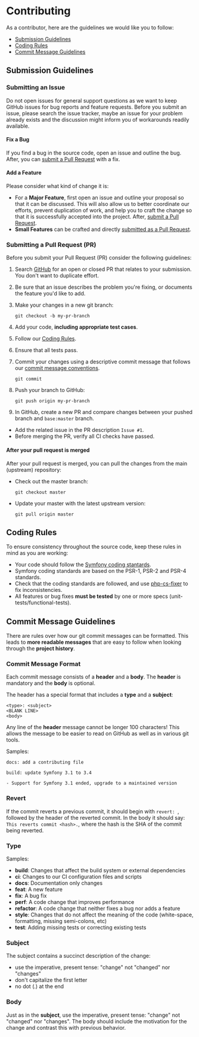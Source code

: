 # Contributing

As a contributor, here are the guidelines we would like you to follow:

 - [Submission Guidelines](#submit)
 - [Coding Rules](#rules)
 - [Commit Message Guidelines](#commit)

## <a name="submit"></a> Submission Guidelines

### <a name="submit-issue"></a> Submitting an Issue

Do not open issues for general support questions as we want to keep GitHub issues for bug reports and feature requests.
Before you submit an issue, please search the issue tracker,
maybe an issue for your problem already exists and the discussion might inform you of workarounds readily available.

#### <a name="submit-issue-bug"></a> Fix a Bug
If you find a bug in the source code, open an issue and outline the bug.
After, you can [submit a Pull Request](#submit-pr) with a fix.

#### <a name="submit-issue-feature"></a> Add a Feature
Please consider what kind of change it is:

* For a **Major Feature**, first open an issue and outline your proposal so that it can be discussed.
This will also allow us to better coordinate our efforts, prevent duplication of work,
and help you to craft the change so that it is successfully accepted into the project.
After, [submit a Pull Request](#submit-pr).
* **Small Features** can be crafted and directly [submitted as a Pull Request](#submit-pr).

### <a name="submit-pr"></a> Submitting a Pull Request (PR)
Before you submit your Pull Request (PR) consider the following guidelines:

1. Search [GitHub](https://github.com/taemin19/todolist/pulls) for an open or closed PR
   that relates to your submission. You don't want to duplicate effort.
2. Be sure that an issue describes the problem you're fixing, or documents the feature you'd like to add.
3. Make your changes in a new git branch:

     ```shell
     git checkout -b my-pr-branch
     ```

4. Add your code, **including appropriate test cases**.
5. Follow our [Coding Rules](#rules).
6. Ensure that all tests pass.
7. Commit your changes using a descriptive commit message that follows our
  [commit message conventions](#commit).

     ```shell
     git commit
     ```

8. Push your branch to GitHub:

    ```shell
    git push origin my-pr-branch
    ```

9. In GitHub, create a new PR and compare changes between your pushed branch and `base:master` branch.
* Add the related issue in the PR description `Issue #1`.
* Before merging the PR, verify all CI checks have passed.

#### After your pull request is merged

After your pull request is merged, you can pull the changes from the main (upstream) repository:

* Check out the master branch:

    ```shell
    git checkout master
    ```

* Update your master with the latest upstream version:

    ```shell
    git pull origin master
    ```

## <a name="rules"></a> Coding Rules
To ensure consistency throughout the source code, keep these rules in mind as you are working:

* Your code should follow the [Symfony coding stantards](https://symfony.com/doc/current/contributing/code/standards.html).
* Symfony coding standards are based on the PSR-1, PSR-2 and PSR-4 standards.
* Check that the coding standards are followed, and use [php-cs-fixer](http://cs.sensiolabs.org/) to fix inconsistencies.
* All features or bug fixes **must be tested** by one or more specs (unit-tests/functional-tests).

## <a name="commit"></a> Commit Message Guidelines

There are rules over how our git commit messages can be formatted. This leads to **more
readable messages** that are easy to follow when looking through the **project history**.

### Commit Message Format
Each commit message consists of a **header** and a **body**.
The **header** is mandatory and the **body** is optional.

The header has a special format that includes a **type** and a **subject**:

```
<type>: <subject>
<BLANK LINE>
<body>
```

Any line of the **header** message cannot be longer 100 characters! This allows the message to be easier
to read on GitHub as well as in various git tools.

Samples:

```
docs: add a contributing file
```
```
build: update Symfony 3.1 to 3.4

- Support for Symfony 3.1 ended, upgrade to a maintained version
```

### Revert
If the commit reverts a previous commit, it should begin with `revert: `, followed by the header of the reverted commit.
In the body it should say: `This reverts commit <hash>.`, where the hash is the SHA of the commit being reverted.

### Type
Samples:

* **build**: Changes that affect the build system or external dependencies
* **ci**: Changes to our CI configuration files and scripts
* **docs**: Documentation only changes
* **feat**: A new feature
* **fix**: A bug fix
* **perf**: A code change that improves performance
* **refactor**: A code change that neither fixes a bug nor adds a feature
* **style**: Changes that do not affect the meaning of the code (white-space, formatting, missing semi-colons, etc)
* **test**: Adding missing tests or correcting existing tests

### Subject
The subject contains a succinct description of the change:

* use the imperative, present tense: "change" not "changed" nor "changes"
* don't capitalize the first letter
* no dot (.) at the end

### Body
Just as in the **subject**, use the imperative, present tense: "change" not "changed" nor "changes".
The body should include the motivation for the change and contrast this with previous behavior.
